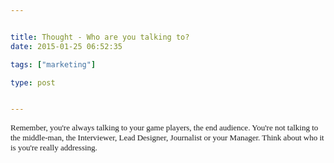 ```yaml
---


title: Thought - Who are you talking to?
date: 2015-01-25 06:52:35

tags: ["marketing"]

type: post


---
```

<span class="Apple-style-span"
style="font-family: Verdana; font-size: 13px;">Remember, you're always talking to your game players, the end audience. You're not talking to the middle-man, the Interviewer, Lead Designer, Journalist or your
Manager. Think about who it is you're really addressing.</span>
